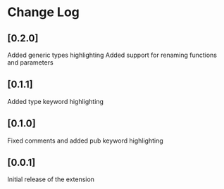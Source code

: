 # Change Log

## [0.2.0]

Added generic types highlighting
Added support for renaming functions and parameters

## [0.1.1]

Added type keyword highlighting

## [0.1.0]

Fixed comments and added pub keyword highlighting

## [0.0.1]

Initial release of the extension